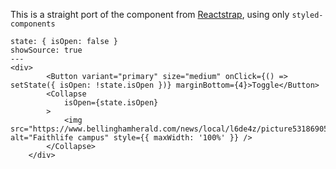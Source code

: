 This is a straight port of the component from [Reactstrap](https://reactstrap.github.io/components/collapse/), using only `styled-components`

```react
state: { isOpen: false }
showSource: true
---
<div>
		<Button variant="primary" size="medium" onClick={() => setState({ isOpen: !state.isOpen })} marginBottom={4}>Toggle</Button>
		<Collapse
			isOpen={state.isOpen}
		>
			<img src="https://www.bellinghamherald.com/news/local/l6de4z/picture53186905/alternates/LANDSCAPE_1140/Faithlife%201" alt="Faithlife campus" style={{ maxWidth: '100%' }} />
		</Collapse>
	</div>
```
